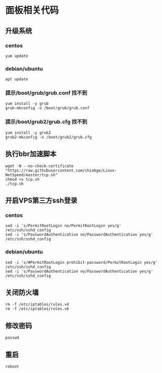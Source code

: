 # 面板相关代码

## 升级系统
### centos
```
yum update
```
### debian/ubuntu
```
apt update
```
### 提示/boot/grub/grub.conf 找不到
```
yum install -y grub
grub-mkconfig -o /boot/grub/grub.conf
```
### 提示/boot/grub2/grub.cfg 找不到
```
yum install -y grub2
grub2-mkconfig -o /boot/grub2/grub.cfg
```
## 执行bbr加速脚本
```
wget -N --no-check-certificate "https://raw.githubusercontent.com/chiakge/Linux-NetSpeed/master/tcp.sh"
chmod +x tcp.sh
./tcp.sh
```
## 开启VPS第三方ssh登录
### centos
```
sed -i 's/PermitRootLogin no/PermitRootLogin yes/g' /etc/ssh/sshd_config
sed -i 's/PasswordAuthentication no/PasswordAuthentication yes/g' /etc/ssh/sshd_config
```
### debian/ubuntu
```
sed -i 's/#PermitRootLogin prohibit-password/PermitRootLogin yes/g' /etc/ssh/sshd_config
sed -i 's/PasswordAuthentication no/PasswordAuthentication yes/g' /etc/ssh/sshd_config
```

## 关闭防火墙
```
rm -f /etc/iptables/rules.v4
rm -f /etc/iptables/rules.v6
```
## 修改密码
`passwd`
## 重启
`reboot`

